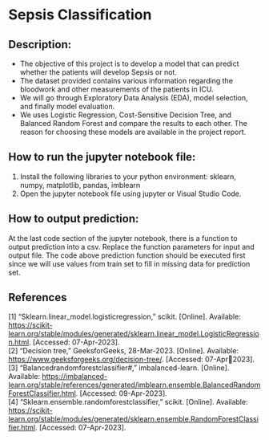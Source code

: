 # Sepsis Classification

## Description:
* The objective of this project is to develop a model that can predict whether the patients will develop Sepsis or not.
* The dataset provided contains various information regarding the bloodwork and other measurements of the patients in ICU.
* We will go through Exploratory Data Analysis (EDA), model selection, and finally model evaluation.
* We uses Logistic Regression, Cost-Sensitive Decision Tree, and Balanced Random Forest and compare the results to each other. The reason for choosing these models are available in the project report.

## How to run the jupyter notebook file:
1. Install the following libraries to your python environment: sklearn, numpy, matplotlib, pandas, imblearn
2. Open the jupyter notebook file using jupyter or Visual Studio Code.

## How to output prediction:
At the last code section of the jupyter notebook, there is a function to output prediction into a csv. Replace the function parameters for input and output file. 
The code above prediction function should be executed first since we will use values from train set to fill in missing data for prediction set.

## References
[1] “Sklearn.linear_model.logisticregression,” scikit. [Online]. Available: https://scikit-learn.org/stable/modules/generated/sklearn.linear_model.LogisticRegression.html. [Accessed: 07-Apr-2023].<br/>
[2] “Decision tree,” GeeksforGeeks, 28-Mar-2023. [Online]. Available: https://www.geeksforgeeks.org/decision-tree/. [Accessed: 07-Apr2023].<br/>
[3] “Balancedrandomforestclassifier#,” imbalanced-learn. [Online]. Available: https://imbalanced-learn.org/stable/references/generated/imblearn.ensemble.BalancedRandomForestClassifier.html. [Accessed: 09-Apr-2023].<br/>
[4] “Sklearn.ensemble.randomforestclassifier,” scikit. [Online]. Available: https://scikit-learn.org/stable/modules/generated/sklearn.ensemble.RandomForestClassifier.html. [Accessed: 07-Apr-2023].<br/>
